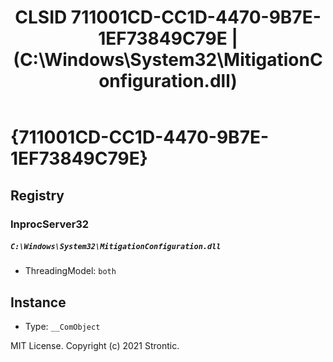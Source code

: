 ﻿---
title: "CLSID 711001CD-CC1D-4470-9B7E-1EF73849C79E | (C:\\Windows\\System32\\MitigationConfiguration.dll)"
excerpt: What is COM-Object CLSID 711001CD-CC1D-4470-9B7E-1EF73849C79E?
---

# {711001CD-CC1D-4470-9B7E-1EF73849C79E}


## Registry


### InprocServer32

##### `C:\Windows\System32\MitigationConfiguration.dll`
* ThreadingModel: `both`

## Instance

* Type: `__ComObject`

MIT License. Copyright (c) 2021 Strontic.


